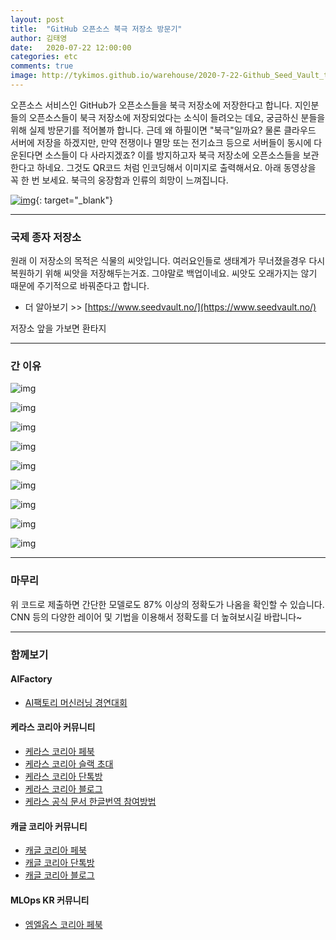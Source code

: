 ```yaml
---
layout: post
title:  "GitHub 오픈소스 북극 저장소 방문기"
author: 김태영
date:   2020-07-22 12:00:00
categories: etc
comments: true
image: http://tykimos.github.io/warehouse/2020-7-22-Github_Seed_Vault_title_1.png
---
```


오픈소스 서비스인 GitHub가 오픈소스들을 북극 저장소에 저장한다고 합니다. 지인분들의 오픈소스들이 북극 저장소에 저장되었다는 소식이 들려오는 데요, 궁금하신 분들을 위해 실제 방문기를 적어볼까 합니다. 근데 왜 하필이면 "북극"일까요? 물론 클라우드 서버에 저장을 하겠지만, 만약 전쟁이나 멸망 또는 전기쇼크 등으로 서버들이 동시에 다운된다면 소스들이 다 사라지겠죠? 이를 방지하고자 북극 저장소에 오픈소스들을 보관한다고 하네요. 그것도 QR코드 처럼 인코딩해서 이미지로 출력해서요. 아래 동영상을 꼭 한 번 보세요. 북극의 웅장함과 인류의 희망이 느껴집니다.

[![img](http://tykimos.github.io/warehouse/2020-7-22-Github_Seed_Vault_1.png)](https://youtu.be/fzI9FNjXQ0o?t=15){: target="_blank"}

---
### 국제 종자 저장소

원래 이 저장소의 목적은 식물의 씨앗입니다. 여러요인들로 생태계가 무너졌을경우 다시 복원하기 위해 씨앗을 저장해두는거죠. 그야말로 백업이네요. 씨앗도 오래가지는 않기 때문에 주기적으로 바꿔준다고 합니다.

* 더 알아보기 >> [https://www.seedvault.no/](https://www.seedvault.no/)

저장소 앞을 가보면 환타지

---
### 간 이유


![img](http://tykimos.github.io/warehouse/2020-7-22-Github_Seed_Vault_2.png)

![img](http://tykimos.github.io/warehouse/2020-7-22-Github_Seed_Vault_3.png)

![img](http://tykimos.github.io/warehouse/2020-7-22-Github_Seed_Vault_4.png)

![img](http://tykimos.github.io/warehouse/2020-7-22-Github_Seed_Vault_5.png)

![img](http://tykimos.github.io/warehouse/2020-7-22-Github_Seed_Vault_6.png)

![img](http://tykimos.github.io/warehouse/2020-7-22-Github_Seed_Vault_7.png)

![img](http://tykimos.github.io/warehouse/2020-7-22-Github_Seed_Vault_8.png)

![img](http://tykimos.github.io/warehouse/2020-7-22-Github_Seed_Vault_9.png)

![img](http://tykimos.github.io/warehouse/2020-7-22-Github_Seed_Vault_10.png)


---
### 마무리

위 코드로 제출하면 간단한 모델로도 87% 이상의 정확도가 나옴을 확인할 수 있습니다. CNN 등의 다양한 레이어 및 기법을 이용해서 정확도를 더 높혀보시길 바랍니다~

---
### 함께보기

#### AIFactory

* [AI팩토리 머신러닝 경연대회](http://aifactory.space)

#### 케라스 코리아 커뮤니티

* [케라스 코리아 페북](https://www.facebook.com/groups/KerasKorea/)
* [케라스 코리아 슬랙 초대](https://join.slack.com/t/keraskorea/shared_invite/enQtNTUzMTUxMzIyMzg4LWQ3YmQ1YTdmNTYxOTAwZTExNmFmOGM3M2QyMjIyNzYwYTY2YTY2ZjBlNDNlZDdmMTU0NGVjYzFkMWYxNzE0ZDA)
* [케라스 코리아 단톡방](https://open.kakao.com/o/g93MSBV)
* [케라스 코리아 블로그](http://keraskorea.github.io)
* [케라스 공식 문서 한글번역 참여방법](https://tykimos.github.io/2019/02/06/Contribution_of_Keras_Document_to_Korean_Translation/)

#### 캐글 코리아 커뮤니티

* [캐글 코리아 페북](https://www.facebook.com/groups/KaggleKoreaOpenGroup/)
* [캐글 코리아 단톡방](https://open.kakao.com/o/gP24T89)
* [캐글 코리아 블로그](https://kaggle-kr.tistory.com/)

#### MLOps KR 커뮤니티

* [엠엘옵스 코리아 페북](https://www.facebook.com/groups/MLOpsKR/)
